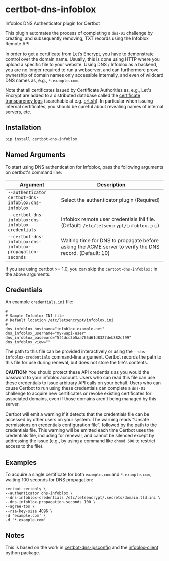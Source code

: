certbot-dns-infoblox
====================

Infoblox DNS Authenticator plugin for Certbot

This plugin automates the process of completing a ``dns-01`` challenge by
creating, and subsequently removing, TXT records using the Infoblox Remote API.

In order to get a certificate from Let’s Encrypt, you have to demonstrate control over the domain name. Usually, this is done using HTTP where you upload a specific file to your website. Using DNS / Infoblox as a backend, you are no longer required to run a webserver, and can furthermore prove ownership of domain names only accessible internally, and even of wildcard DNS names as, e.g., `*.example.com`.

Note that all certificates issued by Certificate Authorities as, e.g., Let's Encrypt are added to a distributed database called the [certificate transparency logs](https://certificate.transparency.dev/) (searchable at e.g. [crt.sh](https://crt.sh/)). In particular when issuing internal certificates, you should be careful about revealing names of internal servers, etc.


Installation
------------
```
pip install certbot-dns-infoblox
```

Named Arguments
---------------

To start using DNS authentication for Infoblox, pass the following arguments on
certbot's command line:

Argument | Description
-|-
``--authenticator certbot-dns-infoblox:dns-infoblox`` | Select the authenticator plugin (Required)
``--certbot-dns-infoblox:dns-infoblox-credentials`` | Infoblox remote user credentials INI file. (Default: ``/etc/letsencrypt/infoblox.ini``)
``--certbot-dns-infoblox:dns-infoblox-propagation-seconds`` | Waiting time for DNS to propagate before asking the ACME server to verify the DNS record. (Default: 10)

If you are using certbot >= 1.0, you can skip the `certbot-dns-infoblox:`
in the above arguments.


Credentials
-----------
An example ``credentials.ini`` file:

    #
    # Sample Infoblox INI file
    # Default location /etc/letsencrypt/infoblox.ini
    #
    dns_infoblox_hostname="infoblox.example.net"
    dns_infoblox_username="my-wapi-user"
    dns_infoblox_password="5f4dcc3b5aa765d61d8327deb882cf99"
    dns_infoblox_view=""

The path to this file can be provided interactively or using the
``--dns-infoblox-credentials`` command-line argument. Certbot
records the path to this file for use during renewal, but does not store the
file's contents.

**CAUTION:** You should protect these API credentials as you would the
password to your infoblox account. Users who can read this file can use these
credentials to issue arbitrary API calls on your behalf. Users who can cause
Certbot to run using these credentials can complete a ``dns-01`` challenge to
acquire new certificates or revoke existing certificates for associated
domains, even if those domains aren't being managed by this server.

Certbot will emit a warning if it detects that the credentials file can be
accessed by other users on your system. The warning reads "Unsafe permissions
on credentials configuration file", followed by the path to the credentials
file. This warning will be emitted each time Certbot uses the credentials file,
including for renewal, and cannot be silenced except by addressing the issue
(e.g., by using a command like ``chmod 600`` to restrict access to the file).


Examples
--------
To acquire a single certificate for both ``example.com`` and
``*.example.com``, waiting 100 seconds for DNS propagation:

    certbot certonly \
    --authenticator dns-infoblox \
    --dns-infoblox-credentials /etc/letsencrypt/.secrets/domain.tld.ini \
    --dns-infoblox-propagation-seconds 100 \
    --agree-tos \
    --rsa-key-size 4096 \
    -d 'example.com' \
    -d '*.example.com'


Notes
-----

This is based on the work in [certbot-dns-ipsconfig](https://github.com/m42e/certbot-dns-ispconfig)
and the [infoblox-client](https://github.com/infobloxopen/infoblox-client) python package.
